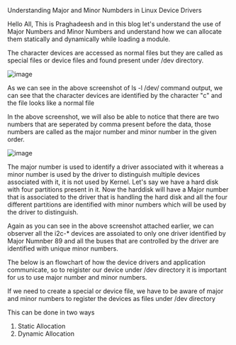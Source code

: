 Understanding Major and Minor Numbders in Linux Device Drivers

Hello All, This is Praghadeesh and in this blog let's understand the use of Major Numbers and Minor Numbers and understand how we can allocate them statically
and dynamically while loading a module.

The character devices are accessed as normal files but they are called as special files or device files and found present under /dev directory.

![image](https://user-images.githubusercontent.com/102030901/192805194-29836e01-fea4-48d4-8feb-28e895526a4e.png)

As we can see in the above screenshot of ls -l /dev/ command output, we can see that the character devices are identified by the character "c" and the file looks
like a normal file

In the above screenshot, we will also be able to notice that there are two numbers that are seperated by comma present before the data, those numbers are called
as the major number and minor number in the given order.

![image](https://user-images.githubusercontent.com/102030901/192813516-c7996ab4-e706-4a9e-bc07-50d8edd13fd7.png)

The major number is used to identify a driver associated with it whereas a minor number is used by the driver to distinguish multiple devices associated with it,
it is not used by Kernel. Let's say we have a hard disk with four partitions present in it. Now the harddisk will have a Major number that is associated to the 
driver that is handling the hard disk and all the four different partitions are identified with minor numbers which will be used by the driver to distinguish.

Again as you can see in the above screenshot attached earlier, we can observer all the i2c-* devices are assoiated to only one driver identified by Major Numnber
89 and all the buses that are controlled by the driver are identified with unique minor numbers.

The below is an flowchart of how the device drivers and application communicate, so to reigister our device under /dev directory it is important for us to
use major number and minor numbers.

If we need to create a special or device file, we have to be aware of major and minor numbers to register the devices as files under /dev directory

This can be done in two ways
1. Static Allocation
2. Dynamic Allocation

